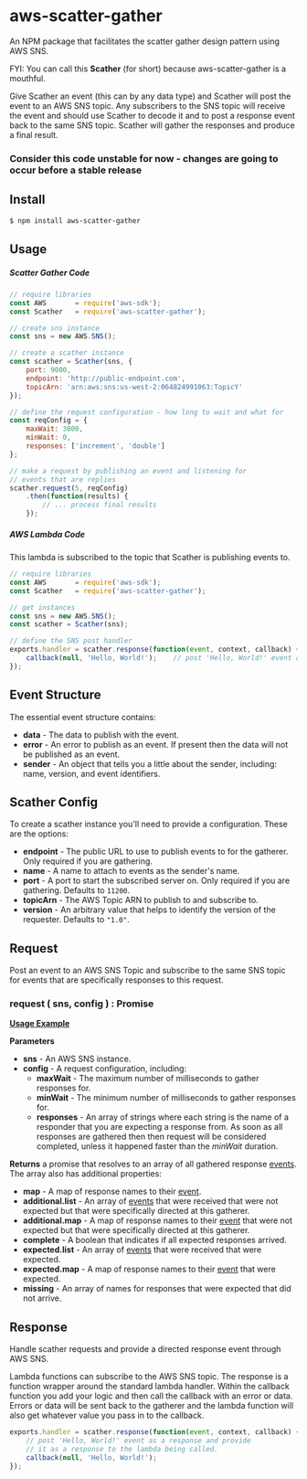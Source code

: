 # aws-scatter-gather

An NPM package that facilitates the scatter gather design pattern using AWS SNS.

FYI: You can call this **Scather** (for short) because aws-scatter-gather is a mouthful.

Give Scather an event (this can by any data type) and Scather will post the event to an AWS SNS topic. Any subscribers to the SNS topic will receive the event and should use Scather to decode it and to post a response event back to the same SNS topic. Scather will gather the responses and produce a final result.

### Consider this code unstable for now - changes are going to occur before a stable release

## Install

```sh
$ npm install aws-scatter-gather
```

## Usage

##### Scatter Gather Code

```js
// require libraries
const AWS       = require('aws-sdk');
const Scather   = require('aws-scatter-gather');

// create sns instance
const sns = new AWS.SNS();

// create a scather instance
const scather = Scather(sns, {
    port: 9000,
    endpoint: 'http://public-endpoint.com',
    topicArn: 'arn:aws:sns:us-west-2:064824991063:TopicY'
});

// define the request configuration - how long to wait and what for
const reqConfig = {
    maxWait: 3000,
    minWait: 0,
    responses: ['increment', 'double']
};

// make a request by publishing an event and listening for
// events that are replies
scather.request(5, reqConfig)
    .then(function(results) {
        // ... process final results
    });
```

##### AWS Lambda Code

This lambda is subscribed to the topic that Scather is publishing events to.

```js
// require libraries
const AWS       = require('aws-sdk');
const Scather   = require('aws-scatter-gather');

// get instances
const sns = new AWS.SNS();
const scather = Scather(sns);

// define the SNS post handler
exports.handler = scather.response(function(event, context, callback) {
    callback(null, 'Hello, World!');    // post 'Hello, World!' event as a response
});
```

## Event Structure

The essential event structure contains:

- **data** - The data to publish with the event.
- **error** - An error to publish as an event. If present then the data will not be published as an event.
- **sender** - An object that tells you a little about the sender, including: name, version, and event identifiers.

## Scather Config

To create a scather instance you'll need to provide a configuration. These are the options:

- **endpoint** - The public URL to use to publish events to for the gatherer. Only required if you are gathering.
- **name** - A name to attach to events as the sender's name.
- **port** - A port to start the subscribed server on. Only required if you are gathering. Defaults to `11200`.
- **topicArn** - The AWS Topic ARN to publish to and subscribe to.
- **version** - An arbitrary value that helps to identify the version of the requester. Defaults to `"1.0"`.

## Request

Post an event to an AWS SNS Topic and subscribe to the same SNS topic for events that are specifically responses to this request.

### request ( sns, config ) : Promise

**[Usage Example](#scatter-gather-code)**

**Parameters**

- **sns** - An AWS SNS instance.
- **config** - A request configuration, including:
    - **maxWait** - The maximum number of milliseconds to gather responses for.
    - **minWait** - The minimum number of milliseconds to gather responses for.
    - **responses** - An array of strings where each string is the name of a responder that you are expecting a response from. As soon as all responses are gathered then then request will be considered completed, unless it happened faster than the *minWait* duration.

**Returns** a promise that resolves to an array of all gathered response [events](#event-structure). The array also has additional properties:

- **map** - A map of response names to their [event](#event-structure).
- **additional.list** - An array of [events](#event-structure) that were received that were not expected but that were specifically directed at this gatherer.
- **additional.map** - A map of response names to their [event](#event-structure) that were not expected but that were specifically directed at this gatherer.
- **complete** - A boolean that indicates if all expected responses arrived.
- **expected.list** - An array of [events](#event-structure) that were received that were expected.
- **expected.map** - A map of response names to their [event](#event-structure) that were expected.
- **missing** - An array of names for responses that were expected that did not arrive.

## Response

Handle scather requests and provide a directed response event through AWS SNS.

Lambda functions can subscribe to the AWS SNS topic. The response is a function wrapper around the standard lambda handler. Within the callback function you add your logic and then call the callback with an error or data. Errors or data will be sent back to the gatherer and the lambda function will also get whatever value you pass in to the callback.

```js
exports.handler = scather.response(function(event, context, callback) {
    // post 'Hello, World!' event as a response and provide
    // it as a response to the lambda being called.
    callback(null, 'Hello, World!');
});
```